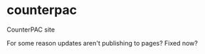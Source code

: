 counterpac
==========

CounterPAC site

For some reason updates aren't publishing to pages? Fixed now?
